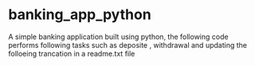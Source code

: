 # banking_app_python
A simple banking application built using python, the following code performs following tasks such as deposite , withdrawal and updating the folloeing trancation in a readme.txt file
